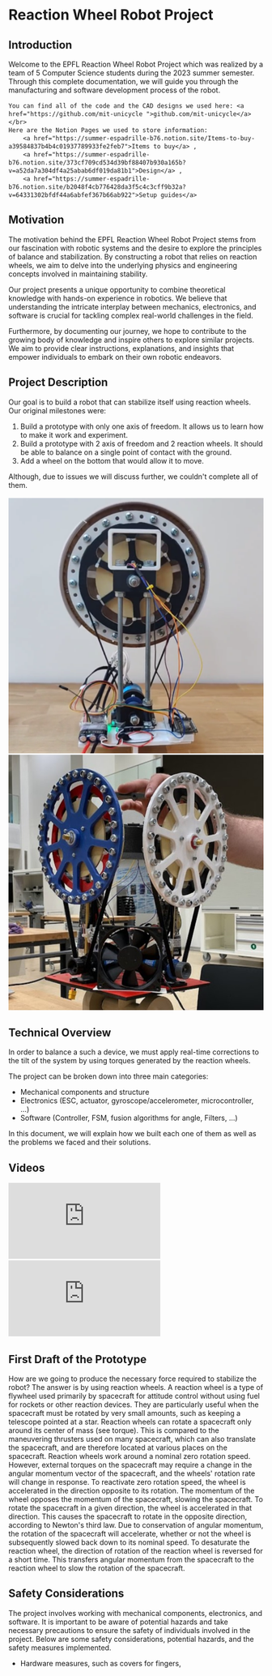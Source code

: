 # Reaction Wheel Robot Project

## Introduction
<section class="introduction">
    Welcome to the EPFL Reaction Wheel Robot Project which was realized by a team of 5 Computer Science students during the 2023 summer semester. 
    Through this complete documentation, we will guide you through the manufacturing and software development process of the robot.

    You can find all of the code and the CAD designs we used here: <a href="https://github.com/mit-unicycle ">github.com/mit-unicycle</a> </br>
    Here are the Notion Pages we used to store information: 
        <a href="https://summer-espadrille-b76.notion.site/Items-to-buy-a39584837b4b4c01937789933fe2feb7">Items to buy</a> ,
        <a href="https://summer-espadrille-b76.notion.site/373cf709cd534d39bf88407b930a165b?v=a52da7a304df4a25abab6df019da81b1">Design</a> , 
        <a href="https://summer-espadrille-b76.notion.site/b2048f4cb776428da3f5c4c3cff9b32a?v=64331302bfdf44a6abfef367b66ab922">Setup guides</a>
</section>

## Motivation
The motivation behind the EPFL Reaction Wheel Robot Project stems from our fascination with robotic systems and the desire to explore the principles of balance and stabilization. 
By constructing a robot that relies on reaction wheels, we aim to delve into the underlying physics and engineering concepts involved in maintaining stability.

Our project presents a unique opportunity to combine theoretical knowledge with hands-on experience in robotics. 
We believe that understanding the intricate interplay between mechanics, electronics, and software is crucial 
for tackling complex real-world challenges in the field.

Furthermore, by documenting our journey, we hope to contribute to the growing body of knowledge and inspire others to explore similar projects.
We aim to provide clear instructions, explanations, and insights that empower individuals to embark on their own robotic endeavors.

## Project Description
Our goal is to build a robot that can stabilize itself using reaction wheels. 
Our original milestones were:
<ol>
    <li>Build a prototype with only one axis of freedom. It allows us to learn how to make it work and experiment.</li>
    <li>Build a prototype with 2 axis of freedom and 2 reaction wheels. It should be able to balance on a single point of contact with the ground.</li>
    <li>Add a wheel on the bottom that would allow it to move.</li>
</ol>
Although, due to issues we will discuss further, we couldn't complete all of them.
<br><br>

<section class="images">
    <div class="image_container">
        <img src="images/Home_page/oneaxis_centered.png" alt="one axis">
    </div>
    <div class="image_container">
        <img src="images/Home_page/twoaxis_centered.jpg" alt="two axis">
    </div>
</section>

## Technical Overview
In order to balance a such a device, we must apply real-time corrections to the tilt of the system by using torques generated by the reaction wheels. 

The project can be broken down into three main categories: 
<ul>
    <li>Mechanical components and structure</li>
    <li>Electronics (ESC, actuator, gyroscope/accelerometer, microcontroller, ...) </li>
    <li>Software (Controller, FSM, fusion algorithms for angle, Filters, ...)</li>
</ul>

In this document, we will explain how we built each one of them as well as the problems we faced and their solutions.


## Videos
<section class="videos">
    <iframe src="https://www.youtube.com/embed/pNNj_DhVxd4?rel=0" title="YouTube video player" frameborder="0" allow="accelerometer; autoplay; clipboard-write; encrypted-media; gyroscope; picture-in-picture; web-share" allowfullscreen></iframe>
    <iframe src="https://www.youtube.com/embed/wxip89MBbew?rel=0" title="Self-balancing Robot on Two Axes" frameborder="0" allow="accelerometer; autoplay; clipboard-write; encrypted-media; gyroscope; picture-in-picture; web-share" allowfullscreen></iframe>
</section>


## First Draft of the Prototype

How are we going to produce the necessary force required to stabilize the robot? The answer is by using reaction wheels. A reaction wheel is a type of flywheel used primarily by spacecraft for attitude control without using fuel for rockets or other reaction devices. They are particularly useful when the spacecraft must be rotated by very small amounts, such as keeping a telescope pointed at a star. Reaction wheels can rotate a spacecraft only around its center of mass (see torque). This is compared to the maneuvering thrusters used on many spacecraft, which can also translate the spacecraft, and are therefore located at various places on the spacecraft. Reaction wheels work around a nominal zero rotation speed. However, external torques on the spacecraft may require a change in the angular momentum vector of the spacecraft, and the wheels' rotation rate will change in response. To reactivate zero rotation speed, the wheel is accelerated in the direction opposite to its rotation. The momentum of the wheel opposes the momentum of the spacecraft, slowing the spacecraft. To rotate the spacecraft in a given direction, the wheel is accelerated in that direction. This causes the spacecraft to rotate in the opposite direction, according to Newton's third law. Due to conservation of angular momentum, the rotation of the spacecraft will accelerate, whether or not the wheel is subsequently slowed back down to its nominal speed. To desaturate the reaction wheel, the direction of rotation of the reaction wheel is reversed for a short time. This transfers angular momentum from the spacecraft to the reaction wheel to slow the rotation of the spacecraft.
## Safety Considerations
The project involves working with mechanical components, electronics, and software. 
It is important to be aware of potential hazards and take necessary precautions to ensure the safety of individuals involved in the project. 
Below are some safety considerations, potential hazards, and the safety measures implemented.
<ul>
    <li>Hardware measures, such as covers for fingers, </li>
</ul>
